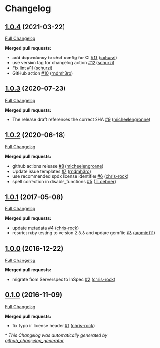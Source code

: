 # Changelog

## [1.0.4](https://github.com/dev-sec/php-baseline/tree/1.0.4) (2021-03-22)

[Full Changelog](https://github.com/dev-sec/php-baseline/compare/1.0.3...1.0.4)

**Merged pull requests:**

- add dependency to chef-config for CI [\#13](https://github.com/dev-sec/php-baseline/pull/13) ([schurzi](https://github.com/schurzi))
- use version tag for changelog action [\#12](https://github.com/dev-sec/php-baseline/pull/12) ([schurzi](https://github.com/schurzi))
- Fix lint [\#11](https://github.com/dev-sec/php-baseline/pull/11) ([schurzi](https://github.com/schurzi))
- GitHub action [\#10](https://github.com/dev-sec/php-baseline/pull/10) ([rndmh3ro](https://github.com/rndmh3ro))

## [1.0.3](https://github.com/dev-sec/php-baseline/tree/1.0.3) (2020-07-23)

[Full Changelog](https://github.com/dev-sec/php-baseline/compare/1.0.2...1.0.3)

**Merged pull requests:**

- The release draft references the correct SHA [\#9](https://github.com/dev-sec/php-baseline/pull/9) ([micheelengronne](https://github.com/micheelengronne))

## [1.0.2](https://github.com/dev-sec/php-baseline/tree/1.0.2) (2020-06-18)

[Full Changelog](https://github.com/dev-sec/php-baseline/compare/1.0.1...1.0.2)

**Merged pull requests:**

- github actions release [\#8](https://github.com/dev-sec/php-baseline/pull/8) ([micheelengronne](https://github.com/micheelengronne))
- Update issue templates [\#7](https://github.com/dev-sec/php-baseline/pull/7) ([rndmh3ro](https://github.com/rndmh3ro))
- use recommended spdx license identifier [\#6](https://github.com/dev-sec/php-baseline/pull/6) ([chris-rock](https://github.com/chris-rock))
- spell correction in disable\_functions [\#5](https://github.com/dev-sec/php-baseline/pull/5) ([TLoebner](https://github.com/TLoebner))

## [1.0.1](https://github.com/dev-sec/php-baseline/tree/1.0.1) (2017-05-08)

[Full Changelog](https://github.com/dev-sec/php-baseline/compare/1.0.0...1.0.1)

**Merged pull requests:**

- update metadata [\#4](https://github.com/dev-sec/php-baseline/pull/4) ([chris-rock](https://github.com/chris-rock))
- restrict ruby testing to version 2.3.3 and update gemfile [\#3](https://github.com/dev-sec/php-baseline/pull/3) ([atomic111](https://github.com/atomic111))

## [1.0.0](https://github.com/dev-sec/php-baseline/tree/1.0.0) (2016-12-22)

[Full Changelog](https://github.com/dev-sec/php-baseline/compare/0.1.0...1.0.0)

**Merged pull requests:**

- migrate from Serverspec to InSpec [\#2](https://github.com/dev-sec/php-baseline/pull/2) ([chris-rock](https://github.com/chris-rock))

## [0.1.0](https://github.com/dev-sec/php-baseline/tree/0.1.0) (2016-11-09)

[Full Changelog](https://github.com/dev-sec/php-baseline/compare/f0de42996b3299ac0e9dc2821c693612f6134cbb...0.1.0)

**Merged pull requests:**

- fix typo in license header [\#1](https://github.com/dev-sec/php-baseline/pull/1) ([chris-rock](https://github.com/chris-rock))



\* *This Changelog was automatically generated by [github_changelog_generator](https://github.com/github-changelog-generator/github-changelog-generator)*
